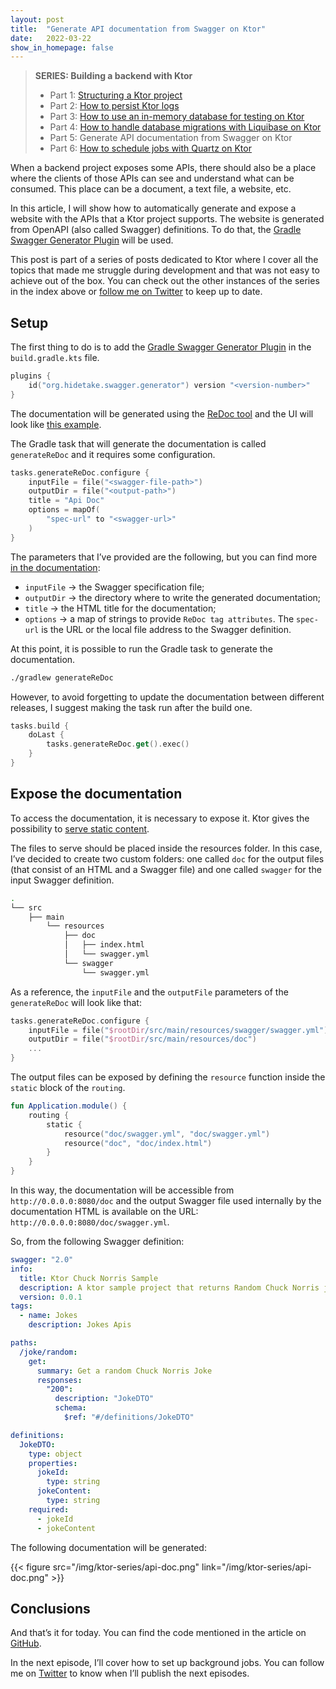 ```yaml
---
layout: post
title:  "Generate API documentation from Swagger on Ktor"
date:   2022-03-22
show_in_homepage: false
---
```


> **SERIES: Building a backend with Ktor**
>
> - Part 1: [Structuring a Ktor project](https://www.marcogomiero.com/posts/2021/ktor-project-structure/)
> - Part 2: [How to persist Ktor logs](https://www.marcogomiero.com/posts/2021/ktor-logging-on-disk/)
> - Part 3: [How to use an in-memory database for testing on Ktor](https://www.marcogomiero.com/posts/2021/ktor-in-memory-db-testing/)
> - Part 4: [How to handle database migrations with Liquibase on Ktor](https://www.marcogomiero.com/posts/2022/ktor-migration-liquibase/)
> - Part 5: Generate API documentation from Swagger on Ktor
> - Part 6: [How to schedule jobs with Quartz on Ktor](https://www.marcogomiero.com/posts/2022/ktor-jobs-quartz/)

When a backend project exposes some APIs, there should also be a place where the clients of those APIs can see and understand what can be consumed. This place can be a document, a text file, a website, etc.

In this article, I will show how to automatically generate and expose a website with the APIs that a Ktor project supports. The website is generated from OpenAPI (also called Swagger) definitions. To do that, the [Gradle Swagger Generator Plugin](https://github.com/int128/gradle-swagger-generator-plugin) will be used.

This post is part of a series of posts dedicated to Ktor where I cover all the topics that made me struggle during development and that was not easy to achieve out of the box. You can check out the other instances of the series in the index above or [follow me on Twitter](https://twitter.com/marcoGomier) to keep up to date.

## Setup

The first thing to do is to add the [Gradle Swagger Generator Plugin](https://github.com/int128/gradle-swagger-generator-plugin) in the `build.gradle.kts` file.

```kotlin
plugins {
	id("org.hidetake.swagger.generator") version "<version-number>"
}
```

The documentation will be generated using the [ReDoc tool](https://github.com/Redocly/redoc) and the UI will look like [this example](https://int128.github.io/gradle-swagger-generator-plugin/examples/redoc/).

The Gradle task that will generate the documentation is called `generateReDoc` and it requires some configuration.

```kotlin
tasks.generateReDoc.configure {
    inputFile = file("<swagger-file-path>")
    outputDir = file("<output-path>")
    title = "Api Doc"
    options = mapOf(
        "spec-url" to "<swagger-url>"
    )
}
```

The parameters that I’ve provided are the following, but you can find more [in the documentation](https://github.com/int128/gradle-swagger-generator-plugin#task-type-generateredoc):

- `inputFile` -> the Swagger specification file;
- `outputDir` -> the directory where to write the generated documentation;
- `title` -> the HTML title for the documentation;
- `options` -> a map of strings to provide `ReDoc tag attributes`. The `spec-url` is the URL or the local file address to the Swagger definition.

At this point, it is possible to run the Gradle task to generate the documentation.

```bash
./gradlew generateReDoc
```

However, to avoid forgetting to update the documentation between different releases, I suggest making the task run after the build one.

```kotlin
tasks.build {
	doLast {
		tasks.generateReDoc.get().exec()
	}
}
```

## Expose the documentation

To access the documentation, it is necessary to expose it. Ktor gives the possibility to [serve static content](https://ktor.io/docs/serving-static-content.html).

The files to serve should be placed inside the resources folder. In this case, I’ve decided to create two custom folders: one called `doc` for the output files (that consist of an HTML and a Swagger file) and one called `swagger` for the input Swagger definition.

```bash
.
└── src
    ├── main
        └── resources
            ├── doc
            │   ├── index.html
            │   └── swagger.yml
            └── swagger
                └── swagger.yml

```

As a reference, the `inputFile` and the `outputFile` parameters of the `generateReDoc` will look like that:

```kotlin
tasks.generateReDoc.configure {
	inputFile = file("$rootDir/src/main/resources/swagger/swagger.yml")
	outputDir = file("$rootDir/src/main/resources/doc")
	...
}
```

The output files can be exposed by defining the `resource` function inside the `static` block of the `routing`.

```kotlin
fun Application.module() {
	routing {
		static {
			resource("doc/swagger.yml", "doc/swagger.yml")
			resource("doc", "doc/index.html")
		}
	}
}
```

In this way, the documentation will be accessible from `http://0.0.0.0:8080/doc` and the output Swagger file used internally by the documentation HTML is available on the URL: `http://0.0.0.0:8080/doc/swagger.yml`.

So, from the following Swagger definition:

```yaml
swagger: "2.0"
info:
  title: Ktor Chuck Norris Sample
  description: A ktor sample project that returns Random Chuck Norris jokes
  version: 0.0.1
tags:
  - name: Jokes
    description: Jokes Apis

paths:
  /joke/random:
    get:
      summary: Get a random Chuck Norris Joke
      responses:
        "200":
          description: "JokeDTO"
          schema:
            $ref: "#/definitions/JokeDTO"

definitions:
  JokeDTO:
    type: object
    properties:
      jokeId:
        type: string
      jokeContent:
        type: string
    required:
      - jokeId
      - jokeContent
```

The following documentation will be generated:

{{< figure src="/img/ktor-series/api-doc.png"  link="/img/ktor-series/api-doc.png" >}}

## Conclusions

And that’s it for today. You can find the code mentioned in the article on [GitHub](https://github.com/prof18/ktor-chuck-norris-sample/tree/part5).

In the next episode, I’ll cover how to set up background jobs. You can follow me on [Twitter](https://twitter.com/marcoGomier) to know when I’ll publish the next episodes.